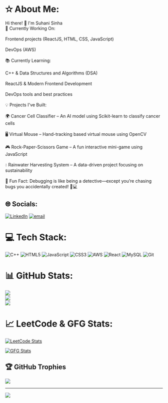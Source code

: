 # ✫ About Me:
Hi there! 👋 I'm Suhani Sinha<br>🚀 Currently Working On:<br><br>Frontend projects (ReactJS, HTML, CSS, JavaScript)<br><br>DevOps (AWS)<br><br>📚 Currently Learning:<br><br>C++ & Data Structures and Algorithms (DSA)<br><br>ReactJS & Modern Frontend Development<br><br>DevOps tools and best practices<br><br>💡 Projects I've Built:<br><br>🌍 Cancer Cell Classifier – An AI model using Scikit-learn to classify cancer cells<br><br>🖥️ Virtual Mouse – Hand-tracking based virtual mouse using OpenCV<br><br>🎮 Rock-Paper-Scissors Game – A fun interactive mini-game using JavaScript<br><br>💧 Rainwater Harvesting System – A data-driven project focusing on sustainability<br><br>🌱 Fun Fact: Debugging is like being a detective—except you’re chasing bugs you accidentally created! 📝💻

## 🌐 Socials:
[![LinkedIn](https://img.shields.io/badge/LinkedIn-%230077B5.svg?logo=linkedin&logoColor=white)](https://www.linkedin.com/in/suhani-sinha-522544251/) [![email](https://img.shields.io/badge/Email-D14836?logo=gmail&logoColor=white)](mailto:suhanisinha405@gmail.com) 

# 💻 Tech Stack:
![C++](https://img.shields.io/badge/c++-%2300599C.svg?style=for-the-badge&logo=c%2B%2B&logoColor=white) ![HTML5](https://img.shields.io/badge/html5-%23E34F26.svg?style=for-the-badge&logo=html5&logoColor=white) ![JavaScript](https://img.shields.io/badge/javascript-%23323330.svg?style=for-the-badge&logo=javascript&logoColor=%23F7DF1E) ![CSS3](https://img.shields.io/badge/css3-%231572B6.svg?style=for-the-badge&logo=css3&logoColor=white) ![AWS](https://img.shields.io/badge/AWS-%23FF9900.svg?style=for-the-badge&logo=amazon-aws&logoColor=white) ![React](https://img.shields.io/badge/react-%2320232a.svg?style=for-the-badge&logo=react&logoColor=%2361DAFB) ![MySQL](https://img.shields.io/badge/mysql-4479A1.svg?style=for-the-badge&logo=mysql&logoColor=white) ![Git](https://img.shields.io/badge/git-%23F05033.svg?style=for-the-badge&logo=git&logoColor=white)

# 📊 GitHub Stats:
![](https://github-readme-stats.vercel.app/api?username=SUHAANII&theme=dark&hide_border=false&include_all_commits=false&count_private=false)<br/>
![](https://nirzak-streak-stats.vercel.app/?user=SUHAANII&theme=dark&hide_border=false)<br/>
![](https://github-readme-stats.vercel.app/api/top-langs/?username=SUHAANII&theme=dark&hide_border=false&include_all_commits=false&count_private=false&layout=compact)

# 📈 LeetCode & GFG Stats:
[![LeetCode Stats](https://leetcard.jacoblin.cool/suhanisinha2022?theme=dark&font=Abel&ext=activity)](https://leetcode.com/u/suhanisinha2022/)

[![GFG Stats](https://github-readme-geeksforgeeks.vercel.app/api?user=suhanisiicat)](https://www.geeksforgeeks.org/user/suhanisiicat/)

## 🏆 GitHub Trophies
![](https://github-profile-trophy.vercel.app/?username=SUHAANII&theme=onedark&no-frame=false&no-bg=true&margin-w=4)

---
[![](https://visitcount.itsvg.in/api?id=SUHAANII&icon=0&color=0)](https://visitcount.itsvg.in)

<!-- Proudly created with GPRM ( https://gprm.itsvg.in ) -->

